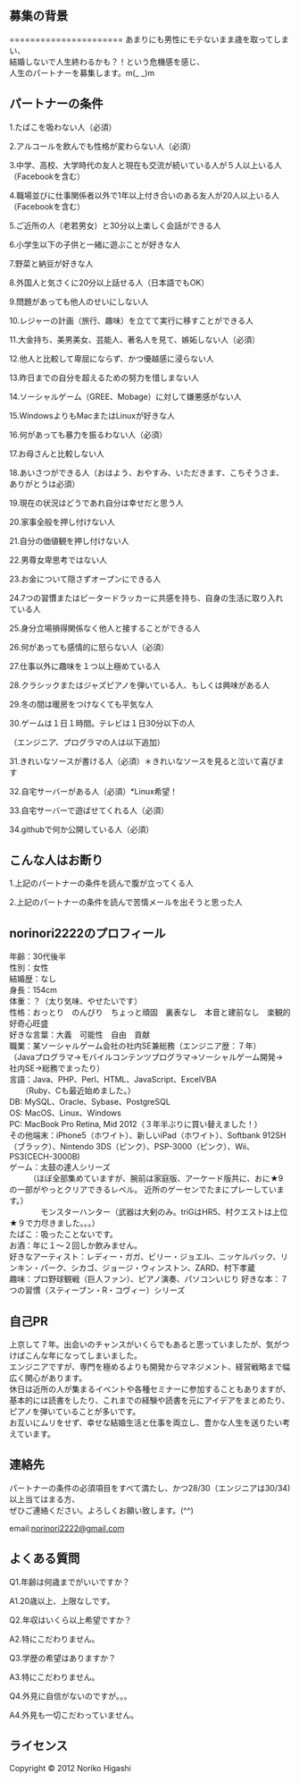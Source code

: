 募集の背景------======================あまりにも男性にモテないまま歳を取ってしまい、  結婚しないで人生終わるかも？！という危機感を感じ、  人生のパートナーを募集します。m(_ _)m  パートナーの条件------1.たばこを吸わない人（必須）2.アルコールを飲んでも性格が変わらない人（必須）3.中学、高校、大学時代の友人と現在も交流が続いている人が５人以上いる人（Facebookを含む）4.職場並びに仕事関係者以外で1年以上付き合いのある友人が20人以上いる人（Facebookを含む）5.ご近所の人（老若男女）と30分以上楽しく会話ができる人6.小学生以下の子供と一緒に遊ぶことが好きな人7.野菜と納豆が好きな人8.外国人と気さくに20分以上話せる人（日本語でもOK）9.問題があっても他人のせいにしない人10.レジャーの計画（旅行、趣味）を立てて実行に移すことができる人11.大金持ち、美男美女、芸能人、著名人を見て、嫉妬しない人（必須）12.他人と比較して卑屈にならず、かつ優越感に浸らない人13.昨日までの自分を超えるための努力を惜しまない人14.ソーシャルゲーム（GREE、Mobage）に対して嫌悪感がない人15.WindowsよりもMacまたはLinuxが好きな人16.何があっても暴力を振るわない人（必須）17.お母さんと比較しない人18.あいさつができる人（おはよう、おやすみ、いただきます、こちそうさま、ありがとうは必須）19.現在の状況はどうであれ自分は幸せだと思う人20.家事全般を押し付けない人21.自分の価値観を押し付けない人22.男尊女卑思考ではない人23.お金について隠さずオープンにできる人24.7つの習慣またはピータードラッカーに共感を持ち、自身の生活に取り入れている人25.身分立場損得関係なく他人と接することができる人26.何があっても感情的に怒らない人（必須）27.仕事以外に趣味を１つ以上極めている人28.クラシックまたはジャズピアノを弾いている人、もしくは興味がある人29.冬の間は暖房をつけなくても平気な人30.ゲームは１日１時間。テレビは１日30分以下の人（エンジニア、プログラマの人は以下追加）  31.きれいなソースが書ける人（必須）＊きれいなソースを見ると泣いて喜びます32.自宅サーバーがある人（必須）*Linux希望！33.自宅サーバーで遊ばせてくれる人（必須）34.githubで何か公開している人（必須）こんな人はお断り------1.上記のパートナーの条件を読んで腹が立ってくる人2.上記のパートナーの条件を読んで苦情メールを出そうと思った人norinori2222のプロフィール------年齢：30代後半  性別：女性  結婚歴：なし  身長：154cm  体重：？（太り気味、やせたいです）  性格：おっとり　のんびり　ちょっと頑固　裏表なし　本音と建前なし　楽観的　好奇心旺盛  好きな言葉：大義　可能性　自由　貢献  職業：某ソーシャルゲーム会社の社内SE兼総務（エンジニア歴：７年）  （Javaプログラマ→モバイルコンテンツプログラマ→ソーシャルゲーム開発→社内SE→総務でまったり）  言語：Java、PHP、Perl、HTML、JavaScript、ExcelVBA  　　（Ruby、Cも最近始めました。）  DB: MySQL、Oracle、Sybase、PostgreSQL  OS: MacOS、Linux、Windows  PC: MacBook Pro Retina, Mid 2012（３年半ぶりに買い替えました！）  その他端末：iPhone5（ホワイト）、新しいiPad（ホワイト）、Softbank 912SH（ブラック）、Nintendo 3DS（ピンク）、PSP-3000（ピンク）、Wii、PS3(CECH-3000B)  ゲーム：太鼓の達人シリーズ  　　　（ほぼ全部集めていますが、腕前は家庭版、アーケード版共に、おに★9の一部がやっとクリアできるレベル。  近所のゲーセンでたまにプレーしています。）  　　　　モンスターハンター（武器は大剣のみ。triGはHR5、村クエストは上位★９で力尽きました。。。）  たばこ：吸ったことないです。  お酒：年に１〜２回しか飲みません。  好きなアーティスト：レディー・ガガ、ビリー・ジョエル、ニッケルバック、リンキン・パーク、シカゴ、ジョージ・ウィンストン、ZARD、村下孝蔵  趣味：プロ野球観戦（巨人ファン）、ピアノ演奏、パソコンいじり好きな本：７つの習慣（スティーブン・R・コヴィー）シリーズ自己PR------上京して７年。出会いのチャンスがいくらでもあると思っていましたが、気がつけばこんな年になってしまいました。  エンジニアですが、専門を極めるよりも開発からマネジメント、経営戦略まで幅広く関心があります。  休日は近所の人が集まるイベントや各種セミナーに参加することもありますが、  基本的には読書をしたり、これまでの経験や読書を元にアイデアをまとめたり、ピアノを弾いていることが多いです。  お互いにムリをせず、幸せな結婚生活と仕事を両立し、豊かな人生を送りたい考えています。連絡先------パートナーの条件の必須項目をすべて満たし、かつ28/30（エンジニアは30/34)以上当てはまる方、  ぜひご連絡ください。よろしくお願い致します。(^^)email:norinori2222@gmail.comよくある質問------Q1.年齢は何歳までがいいですか？  A1.20歳以上、上限なしです。  Q2.年収はいくら以上希望ですか？  A2.特にこだわりません。Q3.学歴の希望はありますか？A3.特にこだわりません。Q4.外見に自信がないのですが。。。A4.外見も一切こだわっていません。ライセンス----------Copyright &copy; 2012 Noriko Higashi 